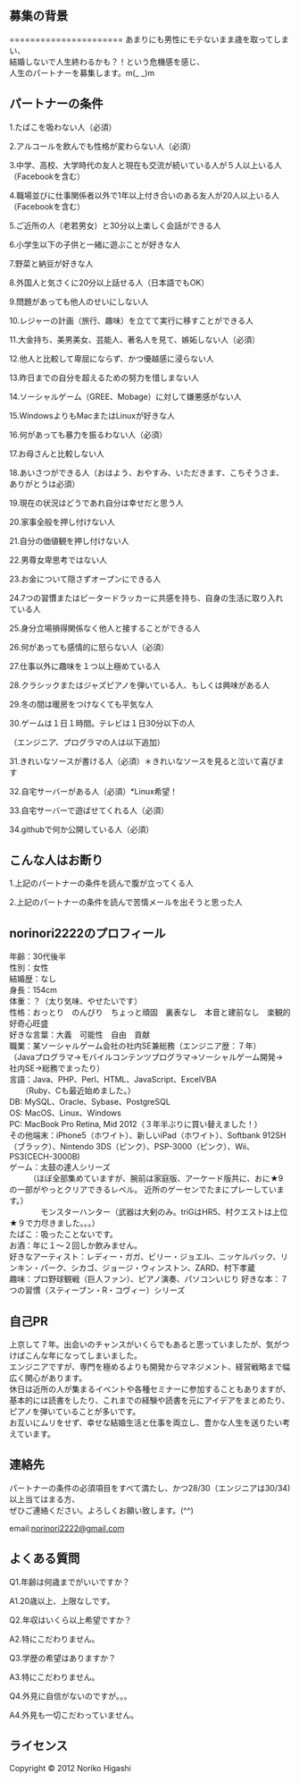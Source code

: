 募集の背景------======================あまりにも男性にモテないまま歳を取ってしまい、  結婚しないで人生終わるかも？！という危機感を感じ、  人生のパートナーを募集します。m(_ _)m  パートナーの条件------1.たばこを吸わない人（必須）2.アルコールを飲んでも性格が変わらない人（必須）3.中学、高校、大学時代の友人と現在も交流が続いている人が５人以上いる人（Facebookを含む）4.職場並びに仕事関係者以外で1年以上付き合いのある友人が20人以上いる人（Facebookを含む）5.ご近所の人（老若男女）と30分以上楽しく会話ができる人6.小学生以下の子供と一緒に遊ぶことが好きな人7.野菜と納豆が好きな人8.外国人と気さくに20分以上話せる人（日本語でもOK）9.問題があっても他人のせいにしない人10.レジャーの計画（旅行、趣味）を立てて実行に移すことができる人11.大金持ち、美男美女、芸能人、著名人を見て、嫉妬しない人（必須）12.他人と比較して卑屈にならず、かつ優越感に浸らない人13.昨日までの自分を超えるための努力を惜しまない人14.ソーシャルゲーム（GREE、Mobage）に対して嫌悪感がない人15.WindowsよりもMacまたはLinuxが好きな人16.何があっても暴力を振るわない人（必須）17.お母さんと比較しない人18.あいさつができる人（おはよう、おやすみ、いただきます、こちそうさま、ありがとうは必須）19.現在の状況はどうであれ自分は幸せだと思う人20.家事全般を押し付けない人21.自分の価値観を押し付けない人22.男尊女卑思考ではない人23.お金について隠さずオープンにできる人24.7つの習慣またはピータードラッカーに共感を持ち、自身の生活に取り入れている人25.身分立場損得関係なく他人と接することができる人26.何があっても感情的に怒らない人（必須）27.仕事以外に趣味を１つ以上極めている人28.クラシックまたはジャズピアノを弾いている人、もしくは興味がある人29.冬の間は暖房をつけなくても平気な人30.ゲームは１日１時間。テレビは１日30分以下の人（エンジニア、プログラマの人は以下追加）  31.きれいなソースが書ける人（必須）＊きれいなソースを見ると泣いて喜びます32.自宅サーバーがある人（必須）*Linux希望！33.自宅サーバーで遊ばせてくれる人（必須）34.githubで何か公開している人（必須）こんな人はお断り------1.上記のパートナーの条件を読んで腹が立ってくる人2.上記のパートナーの条件を読んで苦情メールを出そうと思った人norinori2222のプロフィール------年齢：30代後半  性別：女性  結婚歴：なし  身長：154cm  体重：？（太り気味、やせたいです）  性格：おっとり　のんびり　ちょっと頑固　裏表なし　本音と建前なし　楽観的　好奇心旺盛  好きな言葉：大義　可能性　自由　貢献  職業：某ソーシャルゲーム会社の社内SE兼総務（エンジニア歴：７年）  （Javaプログラマ→モバイルコンテンツプログラマ→ソーシャルゲーム開発→社内SE→総務でまったり）  言語：Java、PHP、Perl、HTML、JavaScript、ExcelVBA  　　（Ruby、Cも最近始めました。）  DB: MySQL、Oracle、Sybase、PostgreSQL  OS: MacOS、Linux、Windows  PC: MacBook Pro Retina, Mid 2012（３年半ぶりに買い替えました！）  その他端末：iPhone5（ホワイト）、新しいiPad（ホワイト）、Softbank 912SH（ブラック）、Nintendo 3DS（ピンク）、PSP-3000（ピンク）、Wii、PS3(CECH-3000B)  ゲーム：太鼓の達人シリーズ  　　　（ほぼ全部集めていますが、腕前は家庭版、アーケード版共に、おに★9の一部がやっとクリアできるレベル。  近所のゲーセンでたまにプレーしています。）  　　　　モンスターハンター（武器は大剣のみ。triGはHR5、村クエストは上位★９で力尽きました。。。）  たばこ：吸ったことないです。  お酒：年に１〜２回しか飲みません。  好きなアーティスト：レディー・ガガ、ビリー・ジョエル、ニッケルバック、リンキン・パーク、シカゴ、ジョージ・ウィンストン、ZARD、村下孝蔵  趣味：プロ野球観戦（巨人ファン）、ピアノ演奏、パソコンいじり好きな本：７つの習慣（スティーブン・R・コヴィー）シリーズ自己PR------上京して７年。出会いのチャンスがいくらでもあると思っていましたが、気がつけばこんな年になってしまいました。  エンジニアですが、専門を極めるよりも開発からマネジメント、経営戦略まで幅広く関心があります。  休日は近所の人が集まるイベントや各種セミナーに参加することもありますが、  基本的には読書をしたり、これまでの経験や読書を元にアイデアをまとめたり、ピアノを弾いていることが多いです。  お互いにムリをせず、幸せな結婚生活と仕事を両立し、豊かな人生を送りたい考えています。連絡先------パートナーの条件の必須項目をすべて満たし、かつ28/30（エンジニアは30/34)以上当てはまる方、  ぜひご連絡ください。よろしくお願い致します。(^^)email:norinori2222@gmail.comよくある質問------Q1.年齢は何歳までがいいですか？  A1.20歳以上、上限なしです。  Q2.年収はいくら以上希望ですか？  A2.特にこだわりません。Q3.学歴の希望はありますか？A3.特にこだわりません。Q4.外見に自信がないのですが。。。A4.外見も一切こだわっていません。ライセンス----------Copyright &copy; 2012 Noriko Higashi 